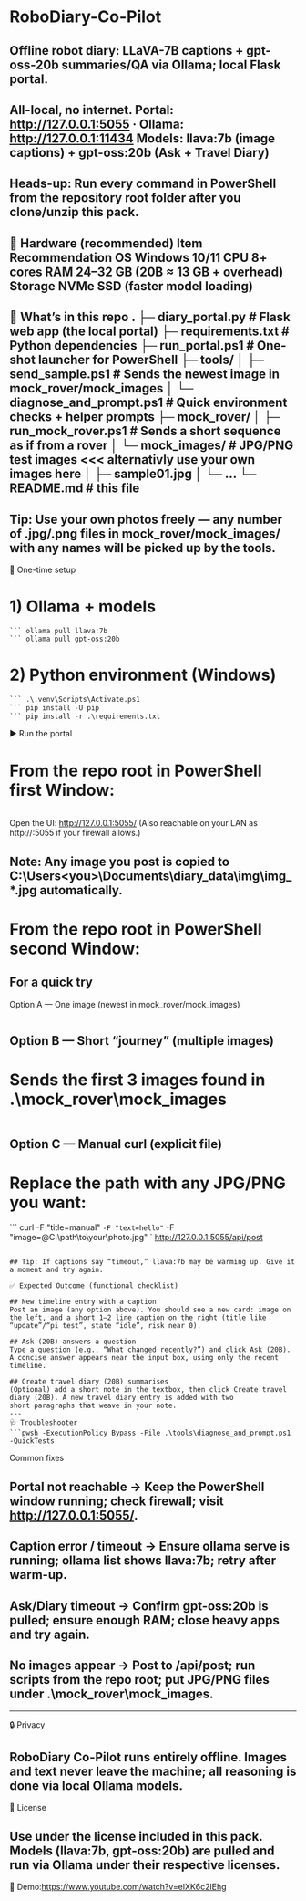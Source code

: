 # RoboDiary-Co-Pilot
Offline robot diary: LLaVA-7B captions + gpt-oss-20b summaries/QA via Ollama; local Flask portal.
---
All-local, no internet.
Portal: http://127.0.0.1:5055 · Ollama: http://127.0.0.1:11434
Models: llava:7b (image captions) + gpt-oss:20b (Ask + Travel Diary)
---
Heads-up: Run every command in PowerShell from the repository root folder after you clone/unzip this pack.
---
🧰 Hardware (recommended)
Item	Recommendation
OS	Windows 10/11
CPU	8+ cores
RAM	24–32 GB (20B ≈ 13 GB + overhead)
Storage	NVMe SSD (faster model loading)
---
📁 What’s in this repo
.
├─ diary_portal.py              # Flask web app (the local portal)
├─ requirements.txt             # Python dependencies
├─ run_portal.ps1               # One-shot launcher for PowerShell
├─ tools/
│  ├─ send_sample.ps1           # Sends the newest image in mock_rover/mock_images
│  └─ diagnose_and_prompt.ps1   # Quick environment checks + helper prompts
├─ mock_rover/
│  ├─ run_mock_rover.ps1        # Sends a short sequence as if from a rover
│  └─ mock_images/              #  JPG/PNG test images  <<< alternativly use your own images here
│     ├─ sample01.jpg
│     └─ ...
└─ README.md                    # this file
---
Tip: Use your own photos freely — any number of .jpg/.png files in mock_rover/mock_images/ with any names will be picked up by the tools.
---
🚀 One-time setup
# 1) Ollama + models
``` winget install -e --id Ollama.Ollama --source winget
``` ollama pull llava:7b
``` ollama pull gpt-oss:20b
```````````````````````````````````````````````````````
# 2) Python environment (Windows)
``` py -3.10 -m venv .venv
``` .\.venv\Scripts\Activate.ps1
``` pip install -U pip
``` pip install -r .\requirements.txt
`````````````````````````````````````
▶️ Run the portal
# From the repo root in PowerShell first Window:
``` pwsh -ExecutionPolicy Bypass -File .\run_portal.ps1
```````````````````````````````````````````````````````
Open the UI: http://127.0.0.1:5055/
(Also reachable on your LAN as http://<your-ip>:5055 if your firewall allows.)

Note: Any image you post is copied to
C:\Users\<you>\Documents\diary_data\img\img_*.jpg automatically.
---
# From the repo root in PowerShell second Window:

## For a quick try

Option A — One image (newest in mock_rover/mock_images)

``` pwsh -ExecutionPolicy Bypass -File .\tools\send_sample.ps1
``````````````````````````````````````````````````````````````

## Option B — Short “journey” (multiple images)

# Sends the first 3 images found in .\mock_rover\mock_images
``` pwsh -ExecutionPolicy Bypass -File .\mock_rover\run_mock_rover.ps1 -ImagesPath .\mock_rover\mock_images -Count 3
`````````````````````````````````````````````````````````````````````````````````````````````````````````````````````

## Option C — Manual curl (explicit file)

# Replace the path with any JPG/PNG you want:
``` curl -F "title=manual" `
     -F "text=hello" `
     -F "image=@C:\path\to\your\photo.jpg" `
     http://127.0.0.1:5055/api/post
``````````````````````````````````````````````

## Tip: If captions say “timeout,” llava:7b may be warming up. Give it a moment and try again.

✅ Expected Outcome (functional checklist)

## New timeline entry with a caption
Post an image (any option above). You should see a new card: image on the left, and a short 1–2 line caption on the right (title like “update”/“pi test”, state “idle”, risk near 0).

## Ask (20B) answers a question
Type a question (e.g., “What changed recently?”) and click Ask (20B). A concise answer appears near the input box, using only the recent timeline.

## Create travel diary (20B) summarises
(Optional) add a short note in the textbox, then click Create travel diary (20B). A new travel diary entry is added with two           short paragraphs that weave in your note.
---
🩺 Troubleshooter 
```pwsh -ExecutionPolicy Bypass -File .\tools\diagnose_and_prompt.ps1 -QuickTests
``````````````````````````````````````````````````````````````````````````````````

Common fixes

## Portal not reachable → Keep the PowerShell window running; check firewall; visit http://127.0.0.1:5055/.

## Caption error / timeout → Ensure ollama serve is running; ollama list shows llava:7b; retry after warm-up.

## Ask/Diary timeout → Confirm gpt-oss:20b is pulled; ensure enough RAM; close heavy apps and try again.

## No images appear → Post to /api/post; run scripts from the repo root; put JPG/PNG files under .\mock_rover\mock_images\.
---
🔒 Privacy

RoboDiary Co-Pilot runs entirely offline. Images and text never leave the machine; all reasoning is done via local Ollama models.
---
📜 License

Use under the license included in this pack. Models (llava:7b, gpt-oss:20b) are pulled and run via Ollama under their respective licenses.
---
🎥 Demo:https://www.youtube.com/watch?v=elXK6c2lEhg

